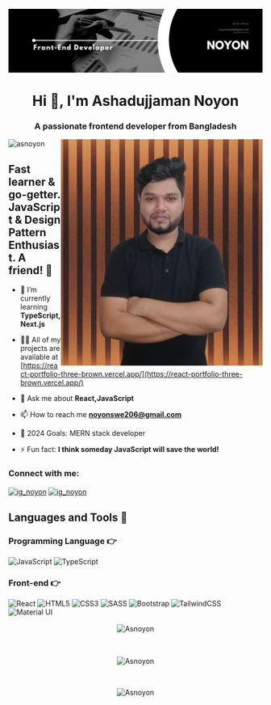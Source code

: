 <a href="https://react-portfolio-three-brown.vercel.app/" target="_blank"><img align="center" src="./NoyonBanner1.png" alt="Noyon" /></a>
<h1 align="center">Hi 👋, I'm Ashadujjaman Noyon</h1>
<h3 align="center">A passionate frontend developer from Bangladesh</h3>
<img align="right" alt="Coding" width="400" src="./logo3.jpg"/>

<p align="left"> <img src="https://komarev.com/ghpvc/?username=asnoyon&label=Profile%20views&color=0e75b6&style=flat" alt="asnoyon" /></p>

## Fast learner & go-getter. JavaScript & Design Pattern Enthusiast. A friend! 🙌

- 🌱 I’m currently learning **TypeScript,Next.js**

- 👨‍💻 All of my projects are available at [https://react-portfolio-three-brown.vercel.app/](https://react-portfolio-three-brown.vercel.app/)

- 💬 Ask me about **React,JavaScript**

- 📫 How to reach me **noyonswe206@gmail.com**
  
- 🥅 2024 Goals: MERN stack developer

- ⚡ Fun fact: **I think someday JavaScript will save the world!**

<h3 align="left">Connect with me:</h3>
<p align="left">
<a href="https://instagram.com/ig_noyon" target="blank"><img align="center" src="https://raw.githubusercontent.com/rahuldkjain/github-profile-readme-generator/master/src/images/icons/Social/instagram.svg" alt="ig_noyon" height="30" width="40" /></a>
<a href="https://www.linkedin.com/in/ashadujjaman-noyon-614497286/" target="blank"><img align="center" src="https://raw.githubusercontent.com/rahuldkjain/github-profile-readme-generator/master/src/images/icons/Social/linked-in-alt.svg" alt="ig_noyon" height="30" width="40" /></a>
</p>

## Languages and Tools 🚀

### Programming Language 👉

<img alt="JavaScript" src="https://img.shields.io/badge/javascript-%23323330.svg?style=for-the-badge&logo=javascript&logoColor=%23F7DF1E"/> <img alt="TypeScript" src="https://img.shields.io/badge/typescript-%23007ACC.svg?style=for-the-badge&logo=typescript&logoColor=white"/>

### Front-end 👉

<img alt="React" src="https://img.shields.io/badge/react-%2320232a.svg?style=for-the-badge&logo=react&logoColor=%2361DAFB"/> <img alt="HTML5" src="https://img.shields.io/badge/html5-%23E34F26.svg?style=for-the-badge&logo=html5&logoColor=white"/> <img alt="CSS3" src="https://img.shields.io/badge/css3-%231572B6.svg?style=for-the-badge&logo=css3&logoColor=white"/> <img alt="SASS" src="https://img.shields.io/badge/SASS-hotpink.svg?style=for-the-badge&logo=SASS&logoColor=white"/> <img alt="Bootstrap" src="https://img.shields.io/badge/bootstrap-%23563D7C.svg?style=for-the-badge&logo=bootstrap&logoColor=white"/> <img alt="TailwindCSS" src="https://img.shields.io/badge/tailwindcss-%2338B2AC.svg?style=for-the-badge&logo=tailwind-css&logoColor=white"/> <img alt="Material UI" src="https://img.shields.io/badge/materialui-%230081CB.svg?style=for-the-badge&logo=material-ui&logoColor=white"/>


<p align="center"><img align="center" src="https://github-readme-streak-stats.herokuapp.com/?user=asnoyon&theme=algolia&hide_border=true" alt="Asnoyon" /></p>
<br />
<p align="center"><img align="center" src="https://github-readme-stats.vercel.app/api?username=asnoyon&show_icons=true&locale=en&theme=algolia&hide_border=true" alt="Asnoyon" /></p>
<br />
<p align="center"><img src="https://github-readme-stats.vercel.app/api/top-langs?username=asnoyon&show_icons=true&locale=en&layout=compact&theme=algolia&hide_border=true" alt="Asnoyon" /></p>
<br />
